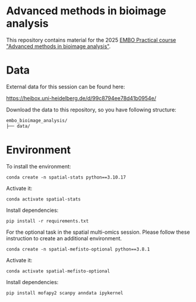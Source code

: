 # Advanced methods in bioimage analysis

This repository contains material for the 2025 [EMBO Practical course "Advanced methods in bioimage analysis"](https://www.embl.org/about/info/course-and-conference-office/events/bia25-01/).

# Data

External data for this session can be found here: 

https://heibox.uni-heidelberg.de/d/99c8794ee78d41b0954e/

Download the data to this repository, so you have following structure:

```bash
embo_bioimage_analysis/
├── data/
```

# Environment

To install the environment:

```conda create -n spatial-stats python==3.10.17```

Activate it:

```conda activate spatial-stats```

Install dependencies:

```pip install -r requirements.txt```


For the optional task in the spatial multi-omics session. Please follow these instruction to create an additional environment.

```conda create -n spatial-mefisto-optional python==3.8.1```

Activate it:

```conda activate spatial-mefisto-optional```

Install dependencies:

```pip install mofapy2 scanpy anndata ipykernel```